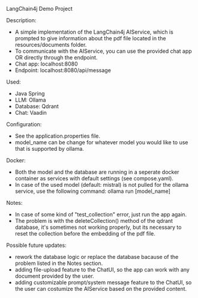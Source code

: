 LangChain4j Demo Project

Description:
- A simple implementation of the LangChain4j AIService, which is prompted to give information about the pdf file located in the resources/documents folder.
- To communicate with the AIService, you can use the provided chat app OR directly through the endpoint.
- Chat app: localhost:8080
- Endpoint: localhost:8080/api/message 

Used:
- Java Spring
- LLM: Ollama
- Database: Qdrant
- Chat: Vaadin

Configuration:
- See the application.properties file.
- model_name can be change for whatever model you would like to use that is supported by ollama.

Docker:
- Both the model and the database are running in a seperate docker container as services with default settings (see compose.yaml).
- In case of the used model (default: mistral) is not pulled for the ollama service, use the following command: ollama run [model_name]

Notes:
- In case of some kind of "test_collection" error, just run the app again.
- The problem is with the deleteCollection() method of the qdrant database, it's sometimes not working properly, but its necessary to reset the collection before the embedding of the pdf file.

Possible future updates:
- rework the database logic or replace the database bacause of the problem listed in the Notes section.
- adding file-upload feature to the ChatUI, so the app can work with any document provided by the user.
- adding customizable prompt/system message feature to the ChatUI, so the user can costumize the AIService based on the provided content.
